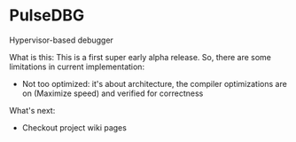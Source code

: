 # PulseDBG
Hypervisor-based debugger

What is this:
This is a first super early alpha release. So, there are some limitations in current implementation:
- Not too optimized: it's about architecture, the compiler optimizations are on (Maximize speed) and verified for correctness

What's next:
- Checkout project wiki pages
